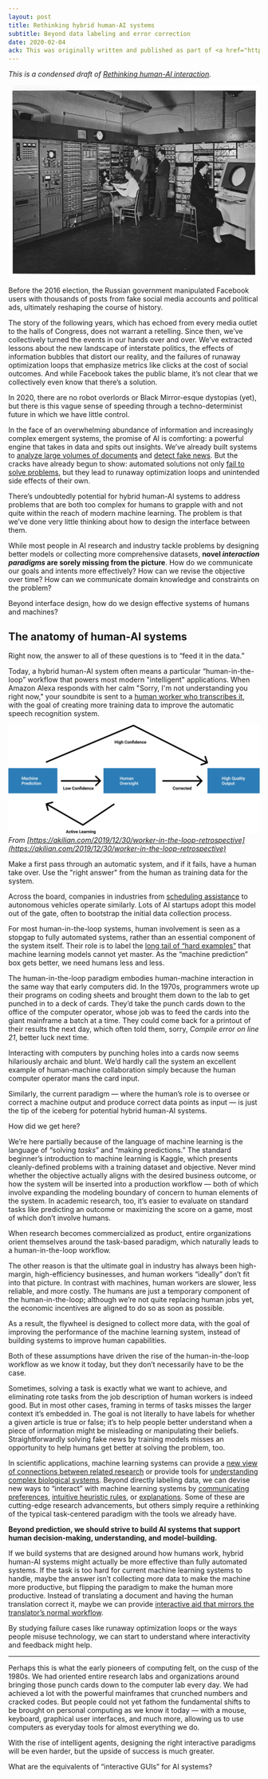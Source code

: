 ```yaml
---
layout: post
title: Rethinking hybrid human-AI systems
subtitle: Beyond data labeling and error correction
date: 2020-02-04
ack: This was originally written and published as part of <a href="https://www.perell.com/write-of-passage-fellowship">David Perell's Write of Passage Fellowship</a>. Thank you to David, Packy, Adrienne, and Sahaj for comments on earlier versions of this draft!
---
```


_This is a condensed draft of [Rethinking human-AI interaction](http://localhost:4000/2020/06/08/rethinking-human-ai-interaction/)._

<img class="fit-width" src="/assets/posts/whirlwind-computer.jpg"/>

Before the 2016 election, the Russian government manipulated Facebook users with thousands of posts from fake social media accounts and political ads, ultimately reshaping the course of history.

The story of the following years, which has echoed from every media outlet to the halls of Congress, does not warrant a retelling. Since then, we’ve collectively turned the events in our hands over and over. We’ve extracted lessons about the new landscape of interstate politics, the effects of information bubbles that distort our reality, and the failures of runaway optimization loops that emphasize metrics like clicks at the cost of social outcomes. And while Facebook takes the public blame, it’s not clear that we collectively even know that there’s a solution.

In 2020, there are no robot overlords or Black Mirror-esque dystopias (yet), but there is this vague sense of speeding through a techno-determinist future in which we have little control. 

In the face of an overwhelming abundance of information and increasingly complex emergent systems, the promise of AI is comforting: a powerful engine that takes in data and spits out insights. We’ve already built systems to [analyze large volumes of documents](https://primer.ai/) and [detect fake news](https://venturebeat.com/2019/06/03/twitter-acquires-fabula-ai-a-machine-learning-startup-that-helps-spot-fake-news/). But the cracks have already begun to show: automated solutions not only [fail to solve problems](https://www.theverge.com/2018/4/5/17202886/facebook-fake-news-moderation-ai-challenges), but they lead to runaway optimization loops and unintended side effects of their own.

There’s undoubtedly potential for hybrid human-AI systems to address problems that are both too complex for humans to grapple with and not quite within the reach of modern machine learning. The problem is that we’ve done very little thinking about how to design the interface between them. 

While most people in AI research and industry tackle problems by designing better models or collecting more comprehensive datasets, **novel _interaction paradigms_ are sorely missing from the picture**. How do we communicate our goals and intents more effectively? How can we revise the objective over time? How can we communicate domain knowledge and constraints on the problem? 

Beyond interface design, how do we design effective systems of humans and machines?

## The anatomy of human-AI systems

Right now, the answer to all of these questions is to “feed it in the data.”

Today, a hybrid human-AI system often means a particular “human-in-the-loop” workflow that powers most modern "intelligent" applications. When Amazon Alexa responds with her calm "Sorry, I'm not understanding you right now," your soundbite is sent to a [human worker who transcribes it](https://www.theverge.com/2019/4/10/18305378/amazon-alexa-ai-voice-assistant-annotation-listen-private-recordings), with the goal of creating more training data to improve the automatic speech recognition system.

![Human-in-the-loop workflow](/assets/posts/human-in-the-loop.png)
*From [https://akilian.com/2019/12/30/worker-in-the-loop-retrospective](https://akilian.com/2019/12/30/worker-in-the-loop-retrospective)*

Make a first pass through an automatic system, and if it fails, have a human take over. Use the "right answer" from the human as training data for the system.

Across the board, companies in industries from [scheduling assistance](https://medium.com/amplify-partners/how-clara-labs-is-on-the-cutting-edge-of-ai-by-keeping-humans-in-the-loop-cb478661e7e4) to autonomous vehicles operate similarly. Lots of AI startups adopt this model out of the gate, often to bootstrap the initial data collection process.

For most human-in-the-loop systems, human involvement is seen as a stopgap to fully automated systems, rather than an essential component of the system itself. Their role is to label the [long tail of “hard examples”](https://cdixon.org/2009/08/20/machine-learning-is-really-good-at-partially-solving-just-about-any-problem) that machine learning models cannot yet master. As the “machine prediction” box gets better, we need humans less and less.

The human-in-the-loop paradigm embodies human-machine interaction in the same way that early computers did. In the 1970s, programmers wrote up their programs on coding sheets and brought them down to the lab to get punched in to a deck of cards. They’d take the punch cards down to the office of the computer operator, whose job was to feed the cards into the giant mainframe a batch at a time. They could come back for a printout of their results the next day, which often told them, sorry, _Compile error on line 21_, better luck next time.

Interacting with computers by punching holes into a cards now seems hilariously archaic and blunt. We’d hardly call the system an excellent example of human-machine collaboration simply because the human computer operator mans the card input.

Similarly, the current paradigm — where the human’s role is to oversee or correct a machine output and produce correct data points as input — is just the tip of the iceberg for potential hybrid human-AI systems.

How did we get here?

We’re here partially because of the language of machine learning is the language of “solving _tasks_” and “making predictions.” The standard beginner’s introduction to machine learning is Kaggle, which presents cleanly-defined problems with a training dataset and objective. Never mind whether the objective actually aligns with the desired business outcome, or how the system will be inserted into a production workflow — both of which involve expanding the modeling boundary of concern to human elements of the system. In academic research, too, it’s easier to evaluate on standard tasks like predicting an outcome or maximizing the score on a game, most of which don’t involve humans.

When research becomes commercialized as product, entire organizations orient themselves around the task-based paradigm, which naturally leads to a human-in-the-loop workflow.

The other reason is that the ultimate goal in industry has always been high-margin, high-efficiency businesses, and human workers “ideally” don’t fit into that picture. In contrast with machines, human workers are slower, less reliable, and more costly. The humans are just a temporary component of the human-in-the-loop; although we’re not quite replacing human jobs yet, the economic incentives are aligned to do so as soon as possible.

As a result, the flywheel is designed to collect more data, with the goal of improving the performance of the machine learning system, instead of building systems to improve human capabilities.

Both of these assumptions have driven the rise of the human-in-the-loop workflow as we know it today, but they don’t necessarily have to be the case.

Sometimes, solving a task is exactly what we want to achieve, and eliminating rote tasks from the job description of human workers is indeed good. But in most other cases, framing in terms of tasks misses the larger context it’s embedded in. The goal is not literally to have labels for whether a given article is true or false; it’s to help people better understand when a piece of information might be misleading or manipulating their beliefs. Straightforwardly solving fake news by training models misses an opportunity to help humans get better at solving the problem, too.

In scientific applications, machine learning systems can provide a [new view of connections between related research](https://www.nature.com/articles/s41586-019-1335-8) or provide tools for [understanding complex biological systems](https://slideslive.com/38921722/machine-learning-meets-singlecell-biology-insights-and-challenges). Beyond directly labeling data, we can devise new ways to “interact” with machine learning systems by [communicating preferences](https://openai.com/blog/deep-reinforcement-learning-from-human-preferences/), [intuitive heuristic rules](https://hazyresearch.github.io/snorkel/blog/ws_blog_post.html), or [explanations](https://www.snorkel.org/blog/babble). Some of these are cutting-edge research advancements, but others simply require a rethinking of the typical task-centered paradigm with the tools we already have.

**Beyond prediction, we should strive to build AI systems that support human decision-making, understanding, and model-building.**

If we build systems that are designed around how humans work, hybrid human-AI systems might actually be more effective than fully automated systems. If the task is too hard for current machine learning systems to handle, maybe the answer isn’t collecting more data to make the machine more productive, but flipping the paradigm to make the human more productive. Instead of translating a document and having the human translation correct it, maybe we can provide [interactive aid that mirrors the translator’s normal workflow](https://qz.com/1484254/lilt-combines-human-and-machine-language-translation/).

By studying failure cases like runaway optimization loops or the ways people misuse technology, we can start to understand where interactivity and feedback might help.

<hr>

Perhaps this is what the early pioneers of computing felt, on the cusp of the 1980s. We had oriented entire research labs and organizations around bringing those punch cards down to the computer lab every day. We had achieved a lot with the powerful mainframes that crunched numbers and cracked codes. But people could not yet fathom the fundamental shifts to be brought on personal computing as we know it today — with a mouse, keyboard, graphical user interfaces, and much more, allowing us to use computers as everyday tools for almost everything we do.

With the rise of intelligent agents, designing the right interactive paradigms will be even harder, but the upside of success is much greater.

What are the equivalents of “interactive GUIs” for AI systems?
